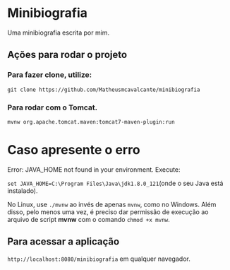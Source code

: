 # Minibiografia

Uma minibiografia escrita por mim.

## Ações para rodar o projeto

### Para fazer clone, utilize:

`git clone https://github.com/Matheusmcavalcante/minibiografia`

### Para rodar com o Tomcat.

`mvnw org.apache.tomcat.maven:tomcat7-maven-plugin:run`

# Caso apresente o erro

Error: JAVA_HOME not found in your environment. Execute:

`set JAVA_HOME=C:\Program Files\Java\jdk1.8.0_121`(onde o seu Java está instalado).

No Linux, use `./mvnw` ao invés de apenas `mvnw`, como no Windows. Além disso, pelo menos uma vez, é preciso dar permissão de execução ao arquivo de script **mvnw** com o comando `chmod +x mvnw`.

## Para acessar a aplicação

`http://localhost:8080/minibiografia` em qualquer navegador.
